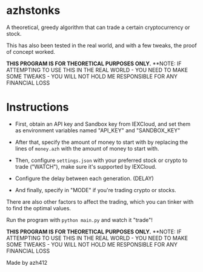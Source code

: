 # azhstonks

A theoretical, greedy algorithm that can trade a certain cryptocurrency or stock.

This has also been tested in the real world, and with a few tweaks, the proof of concept worked.

**THIS PROGRAM IS FOR THEORETICAL PURPOSES ONLY.**
**NOTE: IF ATTEMPTING TO USE THIS IN THE REAL WORLD - YOU NEED TO MAKE SOME TWEAKS - YOU WILL NOT HOLD ME RESPONSIBLE FOR ANY FINANCIAL LOSS

# Instructions

- First, obtain an API key and Sandbox key from IEXCloud, and set them as environment variables named "API_KEY" and "SANDBOX_KEY"

- After that, specify the amount of money to start with by replacing the lines of `money.azh` with the amount of money to start with.

- Then, configure `settings.json` with your preferred stock or crypto to trade ("WATCH"), make sure it's supported by IEXCloud.

- Configure the delay between each generation. (DELAY)

- And finally, specify in "MODE" if you're trading crypto or stocks.

There are also other factors to affect the trading, which you can tinker with to find the optimal values.

Run the program with `python main.py` and watch it "trade"!

**THIS PROGRAM IS FOR THEORETICAL PURPOSES ONLY.**
**NOTE: IF ATTEMPTING TO USE THIS IN THE REAL WORLD - YOU NEED TO MAKE SOME TWEAKS - YOU WILL NOT HOLD ME RESPONSIBLE FOR ANY FINANCIAL LOSS

Made by azh412
